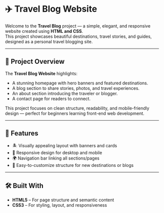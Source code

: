 # ✈️ Travel Blog Website

Welcome to the **Travel Blog** project — a simple, elegant, and responsive website created using **HTML and CSS**.  
This project showcases beautiful destinations, travel stories, and guides, designed as a personal travel blogging site.

---

## 🧭 Project Overview

The **Travel Blog Website** highlights:
- A stunning homepage with hero banners and featured destinations.
- A blog section to share stories, photos, and travel experiences.
- An about section introducing the traveler or blogger.
- A contact page for readers to connect.

This project focuses on clean structure, readability, and mobile-friendly design — perfect for beginners learning front-end web development.

---

## 🎯 Features

- 🏝️ Visually appealing layout with banners and cards  
- 📱 Responsive design for desktop and mobile  
- 🌍 Navigation bar linking all sections/pages  
- 🧳 Easy-to-customize structure for new destinations or blogs  

---

## 🛠️ Built With

- **HTML5** – For page structure and semantic content  
- **CSS3** – For styling, layout, and responsiveness  



